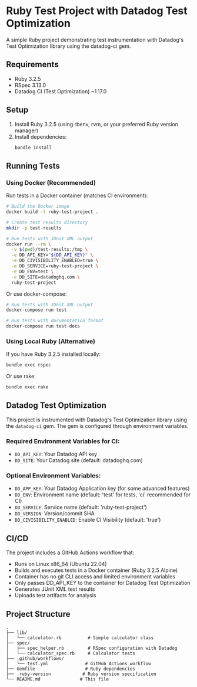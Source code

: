 # Ruby Test Project with Datadog Test Optimization

A simple Ruby project demonstrating test instrumentation with Datadog's Test Optimization library using the datadog-ci gem.

## Requirements

- Ruby 3.2.5
- RSpec 3.13.0
- Datadog CI (Test Optimization) ~1.17.0

## Setup

1. Install Ruby 3.2.5 (using rbenv, rvm, or your preferred Ruby version manager)
2. Install dependencies:
   ```bash
   bundle install
   ```

## Running Tests

### Using Docker (Recommended)

Run tests in a Docker container (matches CI environment):
```bash
# Build the Docker image
docker build -t ruby-test-project .

# Create test results directory
mkdir -p test-results

# Run tests with JUnit XML output
docker run --rm \
  -v $(pwd)/test-results:/tmp \
  -e DD_API_KEY="${DD_API_KEY}" \
  -e DD_CIVISIBILITY_ENABLED=true \
  -e DD_SERVICE=ruby-test-project \
  -e DD_ENV=test \
  -e DD_SITE=datadoghq.com \
  ruby-test-project
```

Or use docker-compose:
```bash
# Run tests with JUnit XML output
docker-compose run test

# Run tests with documentation format
docker-compose run test-docs
```

### Using Local Ruby (Alternative)

If you have Ruby 3.2.5 installed locally:
```bash
bundle exec rspec
```

Or use rake:
```bash
bundle exec rake
```

## Datadog Test Optimization

This project is instrumented with Datadog's Test Optimization library using the `datadog-ci` gem. The gem is configured through environment variables.

### Required Environment Variables for CI:
- `DD_API_KEY`: Your Datadog API key
- `DD_SITE`: Your Datadog site (default: datadoghq.com)

### Optional Environment Variables:
- `DD_APP_KEY`: Your Datadog Application key (for some advanced features)
- `DD_ENV`: Environment name (default: 'test' for tests, 'ci' recommended for CI)
- `DD_SERVICE`: Service name (default: 'ruby-test-project')
- `DD_VERSION`: Version/commit SHA
- `DD_CIVISIBILITY_ENABLED`: Enable CI Visibility (default: 'true')

## CI/CD

The project includes a GitHub Actions workflow that:
- Runs on Linux x86_64 (Ubuntu 22.04)
- Builds and executes tests in a Docker container (Ruby 3.2.5 Alpine)
- Container has no git CLI access and limited environment variables
- Only passes DD_API_KEY to the container for Datadog Test Optimization
- Generates JUnit XML test results
- Uploads test artifacts for analysis

## Project Structure

```
.
├── lib/
│   └── calculator.rb          # Simple calculator class
├── spec/
│   ├── spec_helper.rb         # RSpec configuration with Datadog
│   └── calculator_spec.rb     # Calculator tests
├── .github/workflows/
│   └── test.yml              # GitHub Actions workflow
├── Gemfile                   # Ruby dependencies
├── .ruby-version            # Ruby version specification
└── README.md               # This file
``` 